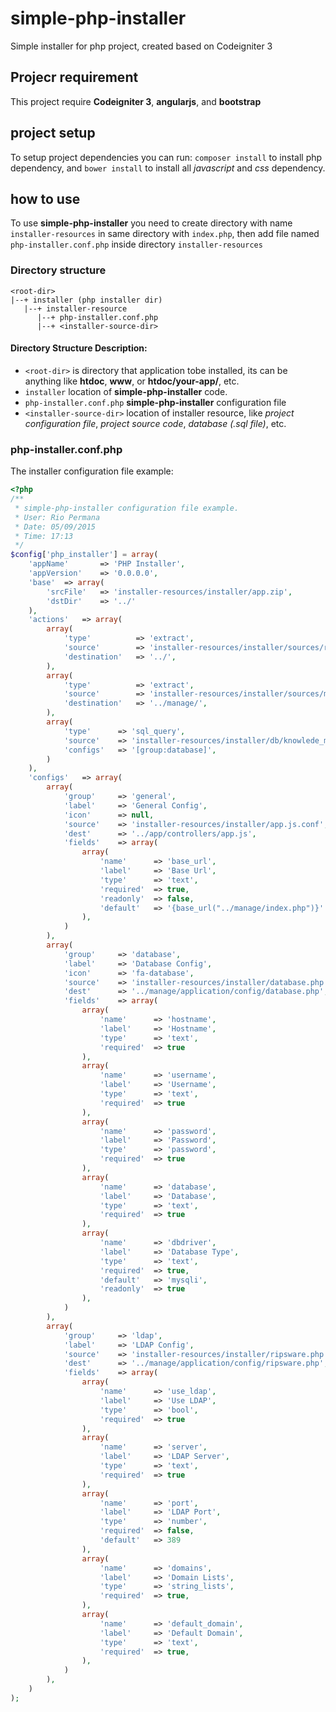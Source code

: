 # simple-php-installer
Simple installer for php project, created based on Codeigniter 3

## Projecr requirement
This project require **Codeigniter 3**, **angularjs**, and **bootstrap**

## project setup
To setup project dependencies you can run:
`composer install` to install php dependency, and `bower install` to install all *javascript* and *css* dependency.

## how to use
To use **simple-php-installer** you need to create directory with name `installer-resources` in same directory with `index.php`, then add file named `php-installer.conf.php` inside directory `installer-resources`

### Directory structure
```
<root-dir>
|--+ installer (php installer dir)
   |--+ installer-resource
      |--+ php-installer.conf.php
      |--+ <installer-source-dir>
```
#### Directory Structure Description:
- `<root-dir>` is directory that application tobe installed, its can be anything like **htdoc**, **www**, or **htdoc/your-app/**, etc.
- `installer` location of **simple-php-installer** code.
- `php-installer.conf.php` **simple-php-installer** configuration file
- `<installer-source-dir>` location of installer resource, like *project configuration file*, *project source code*, *database (.sql file)*, etc.

### php-installer.conf.php
The installer configuration file
example: 
```php
<?php
/**
 * simple-php-installer configuration file example.
 * User: Rio Permana
 * Date: 05/09/2015
 * Time: 17:13
 */
$config['php_installer'] = array(
    'appName'       => 'PHP Installer',
    'appVersion'    => '0.0.0.0',
    'base'  => array(
        'srcFile'   => 'installer-resources/installer/app.zip',
        'dstDir'    => '../'
    ),
    'actions'   => array(
        array(
            'type'          => 'extract',
            'source'        => 'installer-resources/installer/sources/release.zip',
            'destination'   => '../',
        ),
        array(
            'type'          => 'extract',
            'source'        => 'installer-resources/installer/sources/manage-km.zip',
            'destination'   => '../manage/',
        ),
        array(
            'type'      => 'sql_query',
            'source'    => 'installer-resources/installer/db/knowlede_management.sql',
            'configs'   => '[group:database]',
        )
    ),
    'configs'   => array(
        array(
            'group'     => 'general',
            'label'     => 'General Config',
            'icon'      => null,
            'source'    => 'installer-resources/installer/app.js.conf',
            'dest'      => '../app/controllers/app.js',
            'fields'    => array(
                array(
                    'name'      => 'base_url',
                    'label'     => 'Base Url',
                    'type'      => 'text',
                    'required'  => true,
                    'readonly'  => false,
                    'default'   => '{base_url("../manage/index.php")}'
                ),
            )
        ),
        array(
            'group'     => 'database',
            'label'     => 'Database Config',
            'icon'      => 'fa-database',
            'source'    => 'installer-resources/installer/database.php.conf',
            'dest'      => '../manage/application/config/database.php',
            'fields'    => array(
                array(
                    'name'      => 'hostname',
                    'label'     => 'Hostname',
                    'type'      => 'text',
                    'required'  => true
                ),
                array(
                    'name'      => 'username',
                    'label'     => 'Username',
                    'type'      => 'text',
                    'required'  => true
                ),
                array(
                    'name'      => 'password',
                    'label'     => 'Password',
                    'type'      => 'password',
                    'required'  => true
                ),
                array(
                    'name'      => 'database',
                    'label'     => 'Database',
                    'type'      => 'text',
                    'required'  => true
                ),
                array(
                    'name'      => 'dbdriver',
                    'label'     => 'Database Type',
                    'type'      => 'text',
                    'required'  => true,
                    'default'   => 'mysqli',
                    'readonly'  => true
                ),
            )
        ),
        array(
            'group'     => 'ldap',
            'label'     => 'LDAP Config',
            'source'    => 'installer-resources/installer/ripsware.php.conf',
            'dest'      => '../manage/application/config/ripsware.php',
            'fields'    => array(
                array(
                    'name'      => 'use_ldap',
                    'label'     => 'Use LDAP',
                    'type'      => 'bool',
                    'required'  => true
                ),
                array(
                    'name'      => 'server',
                    'label'     => 'LDAP Server',
                    'type'      => 'text',
                    'required'  => true
                ),
                array(
                    'name'      => 'port',
                    'label'     => 'LDAP Port',
                    'type'      => 'number',
                    'required'  => false,
                    'default'   => 389
                ),
                array(
                    'name'      => 'domains',
                    'label'     => 'Domain Lists',
                    'type'      => 'string_lists',
                    'required'  => true,
                ),
                array(
                    'name'      => 'default_domain',
                    'label'     => 'Default Domain',
                    'type'      => 'text',
                    'required'  => true,
                ),
            )
        ),
    )
);
```